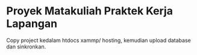 Proyek Matakuliah Praktek Kerja Lapangan
========================================
Copy project kedalam htdocs xammp/ hosting, kemudian upload database dan sinkronkan.
